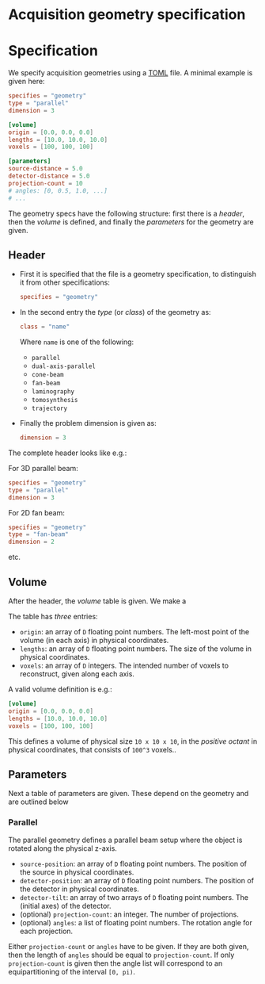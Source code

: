 # Acquisition geometry specification


# Specification

We specify acquisition geometries using a [TOML](https://github.com/toml-lang/toml/blob/master/versions/en/toml-v0.4.0.md) file. A minimal example is given here:

```toml
specifies = "geometry"
type = "parallel"
dimension = 3

[volume]
origin = [0.0, 0.0, 0.0]
lengths = [10.0, 10.0, 10.0]
voxels = [100, 100, 100]

[parameters]
source-distance = 5.0
detector-distance = 5.0
projection-count = 10
# angles: [0, 0.5, 1.0, ...]
# ...
```

The geometry specs have the following structure: first there is a *header*, then the *volume* is defined, and finally the *parameters* for the geometry are given.

## Header

- First it is specified that the file is a geometry specification, to distinguish it from other specifications:

    ```toml
    specifies = "geometry"
    ```

- In the second entry the *type* (or *class*) of the geometry as:

    ```toml
    class = "name"
    ```

    Where `name` is one of the following:
    - `parallel`
    - `dual-axis-parallel`
    - `cone-beam`
    - `fan-beam`
    - `laminography`
    - `tomosynthesis`
    - `trajectory`

- Finally the problem dimension is given as:

    ```toml
    dimension = 3
    ```

The complete header looks like e.g.:

For 3D parallel beam:

```toml
specifies = "geometry"
type = "parallel"
dimension = 3
```

For 2D fan beam:

```toml
specifies = "geometry"
type = "fan-beam"
dimension = 2
```

etc.

## Volume

After the header, the *volume* table is given. We make a

The table has *three* entries:
- `origin`: an array of `D` floating point numbers. The left-most point of the volume (in each axis) in physical coordinates.
- `lengths`: an array of `D` floating point numbers. The size of the volume in physical coordinates.
- `voxels`: an array of `D` integers. The intended number of voxels to reconstruct, given along each axis.

A valid volume definition is e.g.:

```toml
[volume]
origin = [0.0, 0.0, 0.0]
lengths = [10.0, 10.0, 10.0]
voxels = [100, 100, 100]
```

This defines a volume of physical size `10 x 10 x 10`, in the *positive octant* in physical coordinates, that consists of `100^3` voxels..

## Parameters

Next a table of parameters are given. These depend on the geometry and are outlined below

### Parallel

The parallel geometry defines a parallel beam setup where the object is rotated along the physical z-axis.

- `source-position`: an array of `D` floating point numbers. The position of the source in physical coordinates.
- `detector-position`: an array of `D` floating point numbers. The position of the detector in physical coordinates.
- `detector-tilt`: an array of two arrays of `D` floating point numbers. The (initial axes) of the detector.
- (optional) `projection-count`: an integer. The number of projections.
- (optional) `angles`: a list of floating point numbers. The rotation angle for each projection.

Either `projection-count` or `angles` have to be given. If they are both given, then the length of `angles` should be equal to `projection-count`. If only `projection-count` is given then the angle list will correspond to an equipartitioning of the interval `[0, pi)`.
